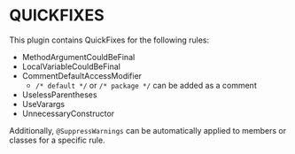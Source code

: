 # QUICKFIXES

This plugin contains QuickFixes for the following rules:

- MethodArgumentCouldBeFinal
- LocalVariableCouldBeFinal
- CommentDefaultAccessModifier
  - `/* default */` or `/* package */`  can be added as a comment
- UselessParentheses
- UseVarargs 
- UnnecessaryConstructor

Additionally, `@SuppressWarnings` can be automatically applied to members or classes for a specific rule.
